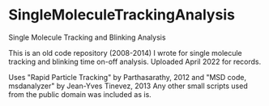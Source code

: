 # SingleMoleculeTrackingAnalysis
Single Molecule Tracking and Blinking Analysis 

This is an old code repository (2008-2014) I wrote for single molecule tracking and blinking time on-off analysis. Uploaded April 2022 for records.

Uses "Rapid Particle Tracking" by Parthasarathy, 2012  and "MSD code, msdanalyzer" by Jean-Yves Tinevez, 2013
Any other small scripts used from the public domain was included as is.
